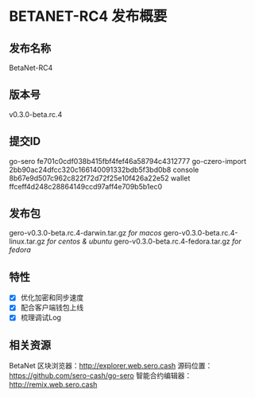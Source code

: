 # BETANET-RC4 发布概要



## 发布名称

BetaNet-RC4

## 版本号

v0.3.0-beta.rc.4

## 提交ID
go-sero fe701c0cdf038b415fbf4fef46a58794c4312777
go-czero-import 2bb90ac24dfcc320c166140091332bdb5f3bd0b8
console 8b67e9d507c962c822f72d72f25e10f426a22e52
wallet ffceff4d248c28864149ccd97aff4e709b5b1ec0

## 发布包

gero-v0.3.0-beta.rc.4-darwin.tar.gz   _for macos_
gero-v0.3.0-beta.rc.4-linux.tar.gz  _for centos & ubuntu_
gero-v0.3.0-beta.rc.4-fedora.tar.gz _for fedora_

## 特性

- [x] 优化加密和同步速度
- [x] 配合客户端钱包上线
- [x] 梳理调试Log

## 相关资源

BetaNet 区块浏览器：http://explorer.web.sero.cash
源码位置：https://github.com/sero-cash/go-sero
智能合约编辑器：http://remix.web.sero.cash

